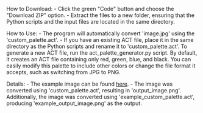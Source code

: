 How to Download:
    - Click the green "Code" button and choose the "Download ZIP" option.
    - Extract the files to a new folder, ensuring that the Python scripts and the input files are located in the same directory.

How to Use:
    - The program will automatically convert 'image.jpg' using the 'custom_palette.act'.
    - If you have an existing ACT file, place it in the same directory as the Python scripts and rename it to 'custom_palette.act'.
    To generate a new ACT file, run the act_palette_generator.py script. By default, it creates an ACT file containing only red, green, blue, and black. You can easily modify this palette to include other colors or change the file format it accepts, such as switching from JPG to PNG.

Details:
    - The example image can be found [here](https://commons.wikimedia.org/wiki/File:Yuji_jinja_shrine_20190114_01.jpg).
    - The image was converted using 'custom_palette.act', resulting in 'output_image.png'. Additionally, the image was converted using 'example_custom_palette.act', producing 'example_output_image.png' as the output.
